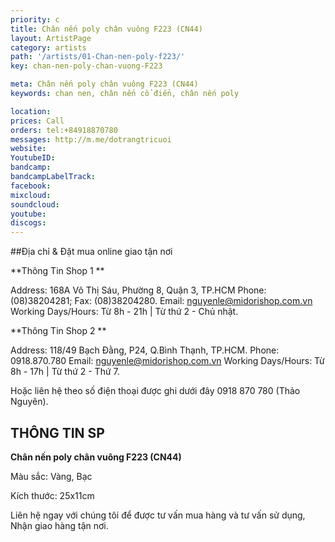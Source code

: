 ```yaml
---
priority: c
title: Chân nến poly chân vuông F223 (CN44)
layout: ArtistPage
category: artists
path: '/artists/01-Chan-nen-poly-f223/'
key: chan-nen-poly-chan-vuong-F223

meta: Chân nến poly chân vuông F223 (CN44)
keywords: chan nen, chân nến cổ điển, chân nến poly

location: 
prices: Call
orders: tel:+84918870780
messages: http://m.me/dotrangtricuoi
website: 
YoutubeID: 
bandcamp: 
bandcampLabelTrack: 
facebook: 
mixcloud: 
soundcloud: 
youtube: 
discogs: 
---
```


##Địa chỉ & Đặt mua online giao tận nơi

**Thông Tin Shop 1 **

Address: 168A Võ Thị Sáu, Phường 8, Quận 3, TP.HCM Phone: (08)38204281; Fax: (08)38204280. Email: nguyenle@midorishop.com.vn Working Days/Hours: Từ 8h - 21h | Từ thứ 2 - Chủ nhật.

**Thông Tin Shop 2 **

Address: 118/49 Bạch Đằng, P24, Q.Bình Thạnh, TP.HCM. Phone: 0918.870.780 Email: nguyenle@midorishop.com.vn Working Days/Hours: Từ 8h - 17h | Từ thứ 2 - Thứ 7.

Hoặc liên hệ theo số điện thoại được ghi dưới đây 0918 870 780 (Thảo Nguyên).

## THÔNG TIN SP

**Chân nến poly chân vuông F223 (CN44)**

Màu sắc: Vàng, Bạc

Kích thước: 25x11cm

Liên hệ ngay với chúng tôi để được tư vấn mua hàng và tư vấn sử dụng, Nhận giao hàng tận nơi.

